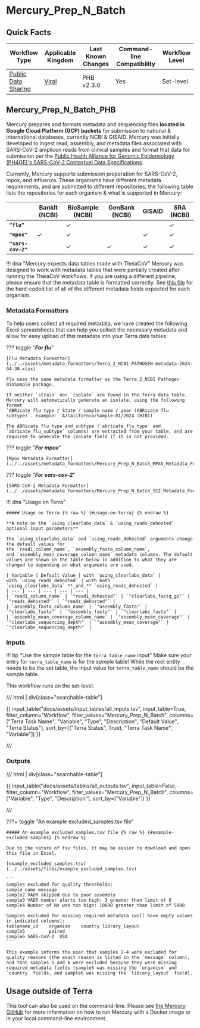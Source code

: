 # Mercury_Prep_N_Batch

## Quick Facts

| **Workflow Type** | **Applicable Kingdom** | **Last Known Changes** | **Command-line Compatibility** | **Workflow Level** |
|---|---|---|---|---|
| [Public Data Sharing](../../workflows_overview/workflows_type.md/#public-data-sharing) | [Viral](../../workflows_overview/workflows_kingdom.md/#viral) | PHB v2.3.0 | Yes | Set-level |

## Mercury_Prep_N_Batch_PHB

Mercury prepares and formats metadata and sequencing files **located in Google Cloud Platform (GCP) buckets** for submission to national & international databases, currently NCBI & GISAID. Mercury was initially developed to ingest read, assembly, and metadata files associated with SARS-CoV-2 amplicon reads from clinical samples and format that data for submission per the [Public Health Alliance for Genomic Epidemiology (PH4GE)'s SARS-CoV-2 Contextual Data Specifications](https://github.com/pha4ge/SARS-CoV-2-Contextual-Data-Specification).

Currently, Mercury supports submission preparation for SARS-CoV-2, mpox, and influenza. These organisms have different metadata requirements, and are submitted to different repositories; the following table lists the repositories for each organism & what is supported in Mercury:

|  | BankIt (NCBI) | BioSample (NCBI) | GenBank (NCBI) | GISAID | SRA (NCBI) |
| --- | --- | --- | --- | --- | --- |
| **`"flu"`** |  | ✓ |  |  | ✓ |
| **`"mpox"`** | ✓ | ✓ |  | ✓ | ✓ |
| **`"sars-cov-2"`** |  | ✓ | ✓ | ✓ | ✓ |

!!! dna "Mercury expects data tables made with TheiaCoV"
    Mercury was designed to work with metadata tables that were partially created after running the TheiaCoV workflows. If you are using a different pipeline, please ensure that the metadata table is formatted correctly. See [this file](https://github.com/theiagen/mercury/blob/main/mercury/Metadata.py) for the hard-coded list of all of the different metadata fields expected for each organism.

### Metadata Formatters

To help users collect all required metadata, we have created the following Excel spreadsheets that can help you collect the necessary metadata and allow for easy upload of this metadata into your Terra data tables:

??? toggle "**_For flu_**"

    [Flu Metadata Formatter](../../assets/metadata_formatters/Terra_2_NCBI-PATHOGEN-metadata-2024-04-30.xlsx)

    Flu uses the same metadata formatter as the Terra_2_NCBI Pathogen BioSample package.

    If neither `strain` nor `isolate` are found in the Terra data table, Mercury will automatically generate an isolate, using the following format 
    `ABRicate flu type / State / sample name / year (ABRicate flu subtype)`. Example: `A/California/Sample-01/2024 (H1N1)`

    The ABRicate flu type and subtype (`abricate_flu_type` and `abricate_flu_subtype` columns) are extracted from your table, and are required to generate the isolate field if it is not provided.

??? toggle "**_For mpox_**"

    [Mpox Metadata Formatter](../../assets/metadata_formatters/Mercury_Prep_N_Batch_MPXV_Metadata_Formatter_2022_12_23.xlsx)

??? toggle "**_For sars-cov-2_**"

    [SARS-CoV-2 Metadata Formatter](../../assets/metadata_formatters/Mercury_Prep_N_Batch_SC2_Metadata_Formatter_2023_05_22.xlsx)

!!! dna "Usage on Terra"

    ##### Usage on Terra {% raw %} {#usage-on-terra} {% endraw %}

    **A note on the `using_clearlabs_data` & `using_reads_dehosted` optional input parameters**

    The `using_clearlabs_data` and `using_reads_dehosted` arguments change the default values for the `read1_column_name`, `assembly_fasta_column_name`, and `assembly_mean_coverage_column_name` metadata columns. The default values are shown in the table below in addition to what they are changed to depending on what arguments are used.

    | Variable | Default Value | with `using_clearlabs_data` | with `using_reads_dehosted` | with both  `using_clearlabs_data` **_and_** `using_reads_dehosted` |
    | --- | --- | --- | --- | --- |
    | `read1_column_name` | `"read1_dehosted"` | `"clearlabs_fastq_gz"` | `"reads_dehosted"` | `"reads_dehosted"` |
    | `assembly_fasta_column_name` | `"assembly_fasta"` | `"clearlabs_fasta"` | `"assembly_fasta"` | `"clearlabs_fasta"` |
    | `assembly_mean_coverage_column_name` | `"assembly_mean_coverage"` | `"clearlabs_sequencing_depth"` | `"assembly_mean_coverage"` | `"clearlabs_sequencing_depth"` |

### Inputs

!!! tip "Use the sample table for the `terra_table_name` input"
    Make sure your entry for `terra_table_name` is for the _sample_ table! While the root entity needs to be the set table, the input value for `terra_table_name` should be the sample table.

This workflow runs on the set-level.

/// html | div[class="searchable-table"]

{{ input_table("docs/assets/input_tables/all_inputs.tsv", input_table=True, filter_column="Workflow", filter_values="Mercury_Prep_N_Batch", columns=["Terra Task Name", "Variable", "Type", "Description", "Default Value", "Terra Status"], sort_by=[("Terra Status", True), "Terra Task Name", "Variable"]) }}

///

### Outputs

/// html | div[class="searchable-table"]

{{ input_table("docs/assets/tables/all_outputs.tsv", input_table=False, filter_column="Workflow", filter_values="Mercury_Prep_N_Batch", columns=["Variable", "Type", "Description"], sort_by=["Variable"]) }}

///

???+ toggle "An example excluded_samples.tsv file"

    ##### An example excluded_samples.tsv file {% raw %} {#example-excluded-samples} {% endraw %}

    Due to the nature of tsv files, it may be easier to download and open this file in Excel. 
    
    [example_excluded_samples.tsv](../../assets/files/example_excluded_samples.tsv)
    
    ```
    Samples excluded for quality thresholds:
    sample_name message 
    sample2 VADR skipped due to poor assembly
    sample3 VADR number alerts too high: 3 greater than limit of 0
    sample4 Number of Ns was too high: 10000 greater than limit of 5000
    
    Samples excluded for missing required metadata (will have empty values in indicated columns):
    tablename_id    organism    country library_layout
    sample5         paired
    sample6 SARS-CoV-2  USA
    ```
    
    This example informs the user that samples 2-4 were excluded for quality reasons (the exact reason is listed in the `message` column), and that samples 5 and 6 were excluded because they were missing required metadata fields (sample5 was missing the `organism` and `country` fields, and sample6 was missing the `library_layout` field).

## Usage outside of Terra

This tool can also be used on the command-line. Please see [the Mercury GitHub](https://github.com/theiagen/mercury) for more information on how to run Mercury with a Docker image or in your local command-line environment.
